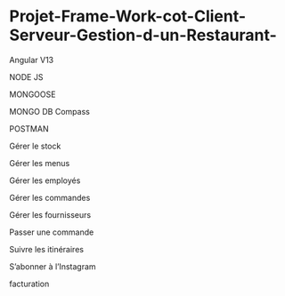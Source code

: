 # Projet-Frame-Work-cot-Client-Serveur-Gestion-d-un-Restaurant-
Angular V13

NODE JS

MONGOOSE

MONGO DB Compass

POSTMAN

Gérer le stock	

Gérer les menus

Gérer les employés	

Gérer les commandes

Gérer les fournisseurs	

Passer une commande	

Suivre les itinéraires	

S’abonner à l’Instagram	

facturation
